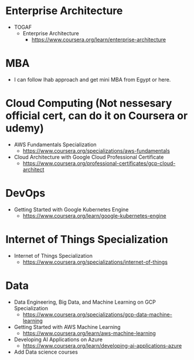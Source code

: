 # Enterprise Architecture 
- TOGAF
  - Enterprise Architecture
    - https://www.coursera.org/learn/enterprise-architecture


# MBA 
- I can follow Ihab approach and get mini MBA from Egypt or here.


# Cloud Computing (Not nessesary official cert, can do it on Coursera or udemy)
- AWS Fundamentals Specialization
  - https://www.coursera.org/specializations/aws-fundamentals
- Cloud Architecture with Google Cloud Professional Certificate
  - https://www.coursera.org/professional-certificates/gcp-cloud-architect


# DevOps
- Getting Started with Google Kubernetes Engine
  - https://www.coursera.org/learn/google-kubernetes-engine


# Internet of Things Specialization
- Internet of Things Specialization
  - https://www.coursera.org/specializations/internet-of-things


# Data
- Data Engineering, Big Data, and Machine Learning on GCP Specialization
  - https://www.coursera.org/specializations/gcp-data-machine-learning
- Getting Started with AWS Machine Learning
  - https://www.coursera.org/learn/aws-machine-learning
- Developing AI Applications on Azure
  - https://www.coursera.org/learn/developing-ai-applications-azure
- Add Data science courses

